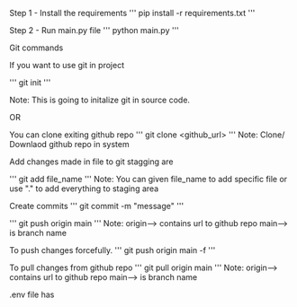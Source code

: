 Step 1 - Install the requirements
'''
pip install -r requirements.txt
'''

Step 2 - Run main.py file
'''
python main.py
'''

Git commands

If you want to use git in project

'''
git init
'''

Note: This is going to initalize git in source code.

OR

You can clone exiting github repo
'''
git clone <github_url>
'''
Note: Clone/ Downlaod github repo in system

Add changes made in file to git stagging are

'''
git add file_name
'''
Note: You can given file_name to add specific file or use "." to add everything to staging area

Create commits
'''
git commit -m "message"
'''

'''
git push origin main
'''
Note: origin--> contains url to github repo main--> is branch name

To push changes forcefully.
'''
git push origin main -f
'''

To pull changes from github repo
'''
git pull origin main
'''
Note: origin--> contains url to github repo main--> is branch name

.env file has